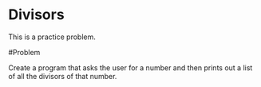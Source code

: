 # Divisors

This is a practice problem.

#Problem

Create a program that asks the user for a number and then prints out a list of all the divisors of that number. 

